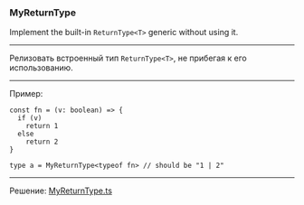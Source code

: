 ### MyReturnType

Implement the built-in `ReturnType<T>` generic without using it.

---

Релизовать встроенный тип `ReturnType<T>`, не прибегая к его использованию.

---

Пример:

```
const fn = (v: boolean) => {
  if (v)
    return 1
  else
    return 2
}

type a = MyReturnType<typeof fn> // should be "1 | 2"
```

---

Решение: [MyReturnType.ts](./MyReturnType.ts)